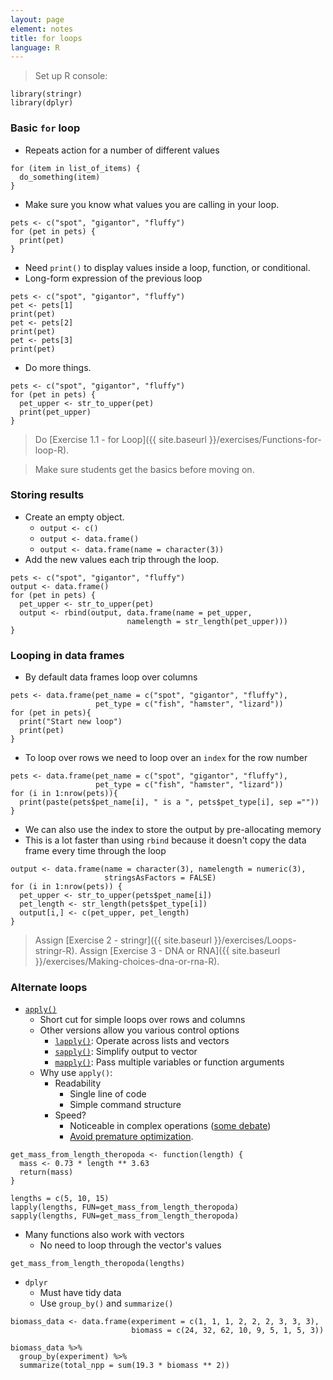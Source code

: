 ```yaml
---
layout: page
element: notes
title: for loops
language: R
---
```


> Set up R console:

```
library(stringr)
library(dplyr)
```

### Basic `for` loop

* Repeats action for a number of different values

```
for (item in list_of_items) {
  do_something(item)
}
```

* Make sure you know what values you are calling in your loop.

```
pets <- c("spot", "gigantor", "fluffy")
for (pet in pets) {
  print(pet)
}
```

* Need `print()` to display values inside a loop, function, or conditional.
* Long-form expression of the previous loop

```
pets <- c("spot", "gigantor", "fluffy")
pet <- pets[1]
print(pet)
pet <- pets[2]
print(pet)
pet <- pets[3]
print(pet)
```

* Do more things.

```
pets <- c("spot", "gigantor", "fluffy")
for (pet in pets) {
  pet_upper <- str_to_upper(pet)
  print(pet_upper)
}
```

> Do [Exercise 1.1 - for Loop]({{ site.baseurl }}/exercises/Functions-for-loop-R).

> Make sure students get the basics before moving on.

### Storing results

* Create an empty object.
    * `output <- c()`
    * `output <- data.frame()`
    * `output <- data.frame(name = character(3))`
* Add the new values each trip through the loop.

```
pets <- c("spot", "gigantor", "fluffy")
output <- data.frame()
for (pet in pets) {
  pet_upper <- str_to_upper(pet)
  output <- rbind(output, data.frame(name = pet_upper,
                          namelength = str_length(pet_upper)))
}
```

### Looping in data frames

* By default data frames loop over columns

```
pets <- data.frame(pet_name = c("spot", "gigantor", "fluffy"),
                   pet_type = c("fish", "hamster", "lizard"))
for (pet in pets){
  print("Start new loop")
  print(pet)
}
```


* To loop over rows we need to loop over an `index` for the row number

```
pets <- data.frame(pet_name = c("spot", "gigantor", "fluffy"),
                   pet_type = c("fish", "hamster", "lizard"))
for (i in 1:nrow(pets)){
  print(paste(pets$pet_name[i], " is a ", pets$pet_type[i], sep =""))
}
```

* We can also use the index to store the output by pre-allocating memory
* This is a lot faster than using `rbind` because it doesn't copy the data frame
  every time through the loop

```
output <- data.frame(name = character(3), namelength = numeric(3),
                     stringsAsFactors = FALSE)
for (i in 1:nrow(pets)) {
  pet_upper <- str_to_upper(pets$pet_name[i])
  pet_length <- str_length(pets$pet_type[i])
  output[i,] <- c(pet_upper, pet_length)
}
```

> Assign [Exercise 2 - stringr]({{ site.baseurl }}/exercises/Loops-stringr-R).
> Assign [Exercise 3 - DNA or RNA]({{ site.baseurl }}/exercises/Making-choices-dna-or-rna-R).


### Alternate loops

* [`apply()`](http://finzi.psych.upenn.edu/R/library/base/html/apply.html)
    * Short cut for simple loops over rows and columns
    * Other versions allow you various control options
        * [`lapply()`](http://finzi.psych.upenn.edu/R/library/base/html/lapply.html): Operate across lists and vectors
        * [`sapply()`](http://finzi.psych.upenn.edu/R/library/base/html/lapply.html): Simplify output to vector
        * [`mapply()`](http://finzi.psych.upenn.edu/R/library/base/html/mapply.html): Pass multiple variables or function arguments
    * Why use `apply()`:
        * Readability
            * Single line of code
            * Simple command structure
        * Speed?
            * Noticeable in complex operations ([some debate](https://stackoverflow.com/questions/2275896/is-rs-apply-family-more-than-syntactic-sugar))
            * [Avoid premature optimization](http://c2.com/cgi/wiki?PrematureOptimization).

```
get_mass_from_length_theropoda <- function(length) {
  mass <- 0.73 * length ** 3.63
  return(mass)
}

lengths = c(5, 10, 15)
lapply(lengths, FUN=get_mass_from_length_theropoda)
sapply(lengths, FUN=get_mass_from_length_theropoda)
```

* Many functions also work with vectors
    * No need to loop through the vector's values

```
get_mass_from_length_theropoda(lengths)
```

* `dplyr`
    * Must have tidy data
    * Use `group_by()` and `summarize()`

```
biomass_data <- data.frame(experiment = c(1, 1, 1, 2, 2, 2, 3, 3, 3),
                           biomass = c(24, 32, 62, 10, 9, 5, 1, 5, 3))

biomass_data %>%
  group_by(experiment) %>%
  summarize(total_npp = sum(19.3 * biomass ** 2))
```
